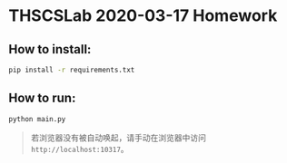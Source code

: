 # THSCSLab 2020-03-17 Homework

## How to install:
```bash
pip install -r requirements.txt
```

## How to run:
```bash
python main.py
```
> 若浏览器没有被自动唤起，请手动在浏览器中访问`http://localhost:10317`。
